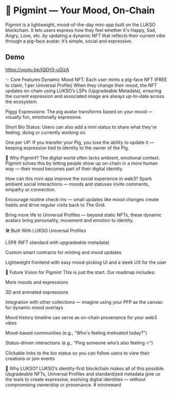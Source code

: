 # 🐷 Pigmint — Your Mood, On-Chain

Pigmint is a lightweight, mood-of-the-day mini-app built on the LUKSO blockchain. It lets users express how they feel whether it's Happy, Sad, Angry, Love, etc. by updating a dynamic NFT that reflects their current vibe through a pig-face avatar. It’s simple, social and expressive.

## Demo
https://youtu.be/IQEH3-uGlzA

✨ Core Features
Dynamic Mood NFT: Each user mints a pig-face NFT (FREE to claim, 1 per Universal Profile)
When they change their mood, the NFT updates on-chain using LUKSO’s LSPs (Upgradeable Metadata), ensuring the current expression and associated image are always up-to-date across the ecosystem.

Piggy Expressions: The pig avatar transforms based on your mood — visually fun, emotionally expressive.

Short Bio Status: Users can also add a mini status to share what they're feeling, doing or currently working on.

One per UP: If you transfer your Pig, you lose the ability to update it — keeping expression tied to identity to the owner of the Pig.

🚀 Why Pigmint?
The digital world often lacks ambient, emotional context. Pigmint solves this by letting people show up on-chain in a more human way — their mood becomes part of their digital identity.

How can this mini-app improve the social experience in web3? 
Spark ambient social interactions — moods and statuses invite comments, empathy or connection.

Encourage routine check-ins — small updates like mood changes create habits and drive regular visits back to The Grid.

Bring more life to Universal Profiles — beyond static NFTs, these dynamic avatars bring personality, movement and emotion to identity.

🛠 Built With
LUKSO Universal Profiles

LSP8 (NFT standard with upgradeable metadata)

Custom smart contracts for minting and mood updates

Lightweight frontend with easy mood-picking UI and a sleek UX for the user

🌱 Future Vision for Pigmint
This is just the start. Our roadmap includes:

More moods and expressions

3D and animated expressions

Integration with other collections — imagine using your PFP as the canvas for dynamic mood overlays

Mood history timeline can serve as on-chain provenance for your web3 vibes

Mood-based communities (e.g., "Who's feeling motivated today?")

Status-driven interactions (e.g., “Ping someone who’s also feeling 🔥”)

Clickable links to the bio status so you can follow users to view their creations or join events

🌈 Why LUKSO?
LUKSO’s identity-first blockchain makes all of this possible. Upgradeable NFTs, Universal Profiles and standardized metadata give us the tools to create expressive, evolving digital identities — without compromising ownership or provenance. 
#   m i n i r e w a r d  
 